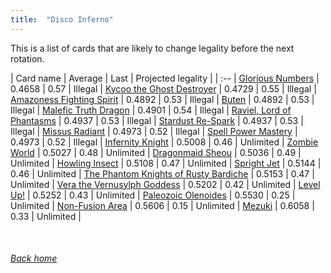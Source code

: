 ```yaml
---
title:  "Disco Inferno"
---
```


This is a list of cards that are likely to change legality before the next rotation.

| Card name | Average | Last | Projected legality |
| :-- |
[Glorious Numbers](https://db.ygoprodeck.com/card/?search=Glorious%20Numbers) | 0.4658 | 0.57 | Illegal |
[Kycoo the Ghost Destroyer](https://db.ygoprodeck.com/card/?search=Kycoo%20the%20Ghost%20Destroyer) | 0.4729 | 0.55 | Illegal |
[Amazoness Fighting Spirit](https://db.ygoprodeck.com/card/?search=Amazoness%20Fighting%20Spirit) | 0.4892 | 0.53 | Illegal |
[Buten](https://db.ygoprodeck.com/card/?search=Buten) | 0.4892 | 0.53 | Illegal |
[Malefic Truth Dragon](https://db.ygoprodeck.com/card/?search=Malefic%20Truth%20Dragon) | 0.4901 | 0.54 | Illegal |
[Raviel, Lord of Phantasms](https://db.ygoprodeck.com/card/?search=Raviel,%20Lord%20of%20Phantasms) | 0.4937 | 0.53 | Illegal |
[Stardust Re-Spark](https://db.ygoprodeck.com/card/?search=Stardust%20Re-Spark) | 0.4937 | 0.53 | Illegal |
[Missus Radiant](https://db.ygoprodeck.com/card/?search=Missus%20Radiant) | 0.4973 | 0.52 | Illegal |
[Spell Power Mastery](https://db.ygoprodeck.com/card/?search=Spell%20Power%20Mastery) | 0.4973 | 0.52 | Illegal |
[Infernity Knight](https://db.ygoprodeck.com/card/?search=Infernity%20Knight) | 0.5008 | 0.46 | Unlimited |
[Zombie World](https://db.ygoprodeck.com/card/?search=Zombie%20World) | 0.5027 | 0.48 | Unlimited |
[Dragonmaid Sheou](https://db.ygoprodeck.com/card/?search=Dragonmaid%20Sheou) | 0.5036 | 0.49 | Unlimited |
[Howling Insect](https://db.ygoprodeck.com/card/?search=Howling%20Insect) | 0.5108 | 0.47 | Unlimited |
[Spright Jet](https://db.ygoprodeck.com/card/?search=Spright%20Jet) | 0.5144 | 0.46 | Unlimited |
[The Phantom Knights of Rusty Bardiche](https://db.ygoprodeck.com/card/?search=The%20Phantom%20Knights%20of%20Rusty%20Bardiche) | 0.5153 | 0.47 | Unlimited |
[Vera the Vernusylph Goddess](https://db.ygoprodeck.com/card/?search=Vera%20the%20Vernusylph%20Goddess) | 0.5202 | 0.42 | Unlimited |
[Level Up!](https://db.ygoprodeck.com/card/?search=Level%20Up!) | 0.5252 | 0.43 | Unlimited |
[Paleozoic Olenoides](https://db.ygoprodeck.com/card/?search=Paleozoic%20Olenoides) | 0.5530 | 0.25 | Unlimited |
[Non-Fusion Area](https://db.ygoprodeck.com/card/?search=Non-Fusion%20Area) | 0.5606 | 0.15 | Unlimited |
[Mezuki](https://db.ygoprodeck.com/card/?search=Mezuki) | 0.6058 | 0.33 | Unlimited |

<br>

###### [Back home](index)
